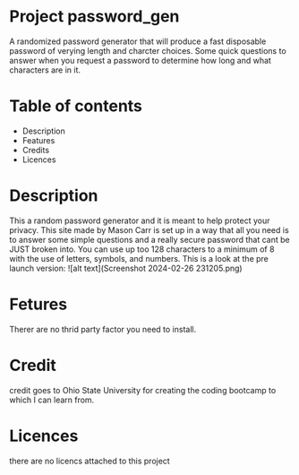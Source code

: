 # Project password_gen
A randomized password generator that will produce a fast disposable password of verying length and charcter choices. Some quick questions to answer when you request a password to determine how long and what characters are in it. 

# Table of contents
- Description
- Features
- Credits
- Licences
  
# Description
This a random password generator and it is meant to help protect your privacy. This site made by Mason Carr is set up in a way that all you need is to answer some simple questions and a really secure password that cant be JUST broken into. You can use up too 128 characters to a minimum of 8 with the use of letters, symbols, and numbers. This is a look at the pre launch version: ![alt text](Screenshot 2024-02-26 231205.png)

# Fetures
Therer are no thrid party factor you need to install.

# Credit
credit goes to Ohio State University for creating the coding bootcamp to which I can learn from.

# Licences
there are no licencs attached to this project
